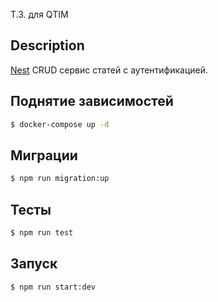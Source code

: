 Т.З. для QTIM

## Description

[Nest](https://github.com/nestjs/nest) CRUD сервис статей с аутентификацией.

## Поднятие зависимостей

```bash
$ docker-compose up -d
```

## Миграции

```bash
$ npm run migration:up
```

## Тесты

```bash
$ npm run test
```

## Запуск

```bash
$ npm run start:dev
```

